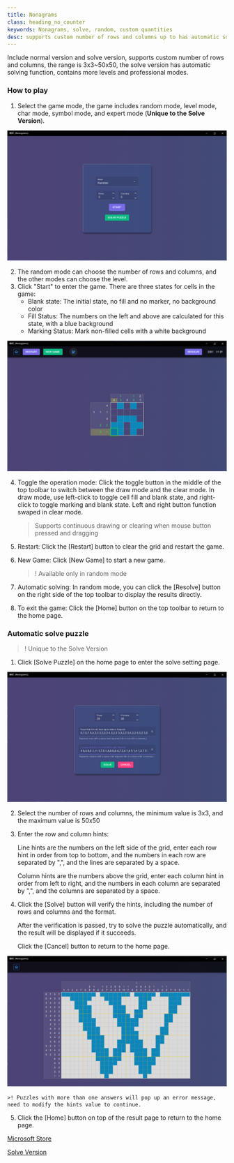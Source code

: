 ```yaml
---
title: Nonagrams
class: heading_no_counter
keywords: Nonagrams, solve, random, custom quantities
desc: supports custom number of rows and columns up to has automatic solving function
---
```


Include normal version and solve version, supports custom number of rows and columns, the range is 3x3~50x50, the solve version has automatic solving function, contains more levels and professional modes.

### How to play 

1. Select the game mode, the game includes random mode, level mode, char mode, symbol mode, and expert mode (**Unique to the Solve Version**).

![Nonagrams](../assets/images/nonogram1.png)

2. The random mode can choose the number of rows and columns, and the other modes can choose the level.
3. Click "Start" to enter the game.
   There are three states for cells in the game:
   * Blank state: The initial state, no fill and no marker, no background color
   * Fill Status: The numbers on the left and above are calculated for this state, with a blue background
   * Marking Status: Mark non-filled cells with a white background
  
![Nonagrams](../assets/images/nonogram2.png)

4. Toggle the operation mode: Click the toggle button in the middle of the top toolbar to switch between the draw mode and the clear mode.
   In draw mode, use left-click to toggle cell fill and blank state, and right-click to toggle marking and blank state.
   Left and right button function swaped in clear mode.
   > Supports continuous drawing or clearing when mouse button pressed and dragging

5. Restart: Click the [Restart] button to clear the grid and restart the game.
6. New Game: Click [New Game] to start a new game.
   >! Available only in random mode

7. Automatic solving: In random mode, you can click the [Resolve] button on the right side of the top toolbar to display the results directly.

8. To exit the game: Click the [Home] button on the top toolbar to return to the home page.

### Automatic solve puzzle

>! Unique to the Solve Version

1. Click [Solve Puzzle] on the home page to enter the solve setting page.

![Nonagrams](../assets/images/nonogram3.png)

2. Select the number of rows and columns, the minimum value is 3x3, and the maximum value is 50x50
3. Enter the row and column hints:
   
   Line hints are the numbers on the left side of the grid, enter each row hint in order from top to bottom, and the numbers in each row are separated by ",", and the lines are separated by a space.

   Column hints are the numbers above the grid, enter each column hint in order from left to right, and the numbers in each column are separated by ",", and the columns are separated by a space.
4. Click the [Solve] button will verify the hints, including the number of rows and columns and the format.
   
   After the verification is passed, try to solve the puzzle automatically, and the result will be displayed if it succeeds.

   Click the [Cancel] button to return to the home page.

![Nonagrams](../assets/images/nonogram4.png)

    >! Puzzles with more than one answers will pop up an error message, need to modify the hints value to continue.

5. Click the [Home] button on top of the result page to return to the home page.


[Microsoft Store](https://apps.microsoft.com/detail/9NP8GH864JTW)

[Solve Version](https://apps.microsoft.com/detail/9P9938FPD2MM)
